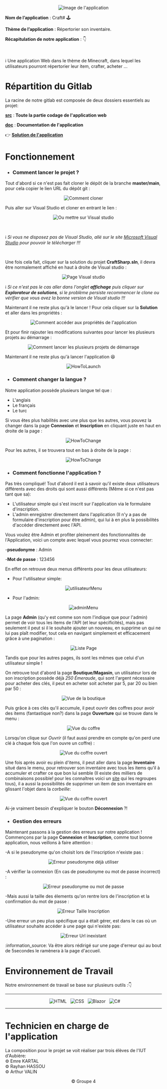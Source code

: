 <div align = center>

![Image de l'application](CraftSharp-Logo.png)

</div>

**Nom de l’application** : Craft# 🕹
</br>

**Thème de l’application** : Répertorier son inventaire.
</br>

**Récapitulation de notre application** : 👇

</br>

:information_source: Une application Web dans le thème de Minecraft, dans lequel les utilisateurs pourront répertorier leur item, crafter, acheter ...

# Répartition du Gitlab

La racine de notre gitlab est composée de deux dossiers essentiels au projet:

[**src**](src) : **Toute la partie codage de l'application web**

[**doc**](doc) : **Documentation de l'application**

👉 [**Solution de l'application**](src/CraftSharp/CraftSharp.sln)

# Fonctionnement

- ### Comment lancer le projet ? 

Tout d'abord si ce n'est pas fait cloner le dépôt de la branche **master/main**, pour cela copier le lien URL du dépôt git :

<div align = center>

![Comment cloner](doc/Images/HowToClone.png)

</div>

Puis aller sur Visual Studio et cloner en entrant le lien :
<div align = center>

![Ou mettre sur Visual studio](doc/Images/CloneVS.png)

</div>
<br>

:information_source: *Si vous ne disposez pas de Visual Studio, allé sur le site [Microsoft Visual Studio](https://visualstudio.microsoft.com/fr/downloads/) pour pouvoir le télécharger !!!*

<br>

Une fois cela fait, cliquer sur la solution du projet **CraftSharp.sln**, il devra être normalement affiché en haut à droite de Visual studio :
<div align = center>

![Page Visual studio](doc/Images/PageVS.png)

</div>

:information_source: *Si ce n'est pas le cas aller dans l'onglet **affichage** puis cliquer sur **Explorateur de solutions**, si le problème persiste recommencer le clone ou vérifier que vous avez la bonne version de Visual studio !!!*

Maintenant il ne reste plus qu'à le lancer ! Pour cela cliquer sur la **Solution** et aller dans les propriétés :
<div align = center>

![Comment accéder aux propriétés de l'application](doc/Images/PropriétésApplication.png)

</div>

Et pour finir rajouter les modifications suivantes pour lancer les plusieurs projets au démarrage  :
<div align = center>

![Comment lancer les plusieurs projets de démarrage](doc/Images/DémarrerProjet.png)

</div>

Maintenant il ne reste plus qu'à lancer l'application :satisfied:

<div align = center>

![HowToLaunch](doc/Images/LancerApplication.png)

</div>

- ### Comment changer la langue ? 

Notre application possède plusieurs langue tel que :

- L'anglais 
- Le français
- Le turc

Si vous êtes plus habilités avec une plus que les autres, vous pouvez la changer dans la page **Connexion** et **Inscription** en cliquant juste en haut en droite de la page : 
<div align = center>

![HowToChange](doc/Images/ChangerLangue1.png)

</div>

Pour les autres, il se trouvera tout en bas à droite de la page :
<div align = center>

![HowToChange](doc/Images/ChangerLangue2.png)

</div>

- ### Comment fonctionne l'application ? 

Pas très compliqué! Tout d'abord il est à savoir qu'il existe deux utilisateurs différents avec des droits qui sont aussi différents (Même si ce n'est pas tant que sa): 

- L'utilisateur simple qui s'est inscrit sur l'application via le formulaire d'inscription.
- L'admin enregistrer directement dans l'application (Il n'y a pas de formulaire d'inscription pour être admin), qui lui à en plus la possibilités d'accéder directement avec l'API.

Vous voulez être Admin et profiter pleinement des fonctionnalités de l'Application, voici un compte avec lequel vous pourrez vous connecter:

-**pseudonyme** : Admin

-**Mot de passe** : 123456

En effet on retrouve deux menus différents pour les deux utilisateurs:
- Pour l'utilisateur simple:
<div align = center>

![utilisateurMenu](doc/Images/VueUtilisateur.png)

</div>

- Pour l'admin:
<div align = center>

![adminMenu](doc/Images/VueAdmin.png)

</div>

La page **Admin** (qu'y est comme son nom l'indique que pour l'admin) permet de voir tous les items de l'API (et leur spécificités), mais pas seulement il peut si il le souhaite ajouter un nouveau, en supprime un qui ne lui pas plaît modifier, tout cela en navigant simplement et efficacement grâce à une pagination :

<div align = center>

![Liste Page](doc/Images/ListePage.png)

</div>

Tandis que pour les autres pages, ils sont les mêmes que celui d'un utilisateur simple !

On retrouve tout d'abord la page **Boutique/Magasin**, un utilisateur lors de son inscription possède déjà *250 Émeraude*, qui sont l'argent nécessaire pour acheter des clés, il peut en acheter soit acheter par 5, par 20 ou bien par 50 :

<div align = center>

![Vue de la boutique](doc/Images/PageBoutique.png)

</div>

Puis grâce à ces clés qu'il accumule, il peut ouvrir des coffres pour avoir des items (fantastique non?) dans la page **Ouverture** qui se trouve dans le menu :

<div align = center>

![Vue du coffre](doc/Images/PageCoffre.png)

</div>

Lorsqu'on clique sur *Ouvrir* (il faut aussi prendre en compte qu'on perd une clé à chaque fois que l'on ouvre un coffre) :

<div align = center>

![Vue du coffre ouvert](doc/Images/PageCoffreOuverture.png)

</div>

Une fois après avoir eu plein d'items, il peut aller dans la page **Inventaire** situé dans le menu, pour retrouver son inventaire avec tous les items qu'il à accumuler et crafter ce que bon lui semble (Il existe des milliers de combinaisons possible! pour les connaîtres voici un [site](https://fr-minecraft.net/5-aide-crafting-sur-minecraft.php) qui les regroupes tous), il a aussi la possibilités de supprimer un item de son inventaire en glissant l'objet dans la *corbeille*:

<div align = center>

![Vue du coffre ouvert](doc/Images/PageCraft.png)

</div>

Ai-je vraiment besoin d'expliquer le bouton **Déconnexion** ?!

- ### Gestion des erreurs

Maintenant passons à la gestion des erreurs sur notre application !
<br>
Commençons par la page **Connexion** et **Inscription**, comme tout bonne application, nous veillons à faire attention :

-A si le pseudonyme qu'on choisit lors de l'inscription n'existe pas :
<div align = center>

![Erreur pseudonyme déjà utiliser](doc/Images/GestionErreur1.png)

</div>
-A vérifier la connexion (En cas de pseudonyme ou mot de passe incorrect) :
<div align = center>

![Erreur pseudonyme ou mot de passe](doc/Images/GestionErreur2.png)

</div>
-Mais aussi la taille des élements qu'on rentre lors de l'inscription et la confirmation du mot de passe :
<div align = center>

![Erreur Taille Inscription](doc/Images/GestionErreur3.png)

</div>
-Une erreur un peu plus spécifique qui a était gérer, est dans le cas où un utilisateur souhaite accéder à une page qui n'existe pas:
<div align = center>

![Erreur Url inexistant](doc/Images/GestionErreurUrl.png)

</div>
:information_source: Va être alors rédirigé sur une page d'erreur qui au bout de 5secondes le ramènera à la page d'accueil.

# Environnement de Travail

Notre environnement de travail se base sur plusieurs outils :👇

<div align = center>

---

&nbsp; ![HTML](https://img.shields.io/badge/HTML-000?style=for-the-badge&logo=html5&logoColor=white&color=orange)
&nbsp; ![CSS](https://img.shields.io/badge/CSS-000?style=for-the-badge&logo=css3&logoColor=white&color=darkblue)
&nbsp; ![Blazor](https://img.shields.io/badge/Blazor-000?style=for-the-badge&logo=blazor&logoColor=white&color=purple)
&nbsp; ![C#](https://img.shields.io/badge/Csharp-000?style=for-the-badge&logo=csharp&logoColor=white&color=blue)

---

</div>

# Technicien en charge de l'application

La composition pour le projet se voit réaliser par trois élèves de l'IUT d'Aubière:
<br>
⚙️ Emre KARTAL
<br>
⚙️ Rayhan HASSOU 
<br>
⚙️ Arthur VALIN 

<div align = center>
© Groupe 4
</div>